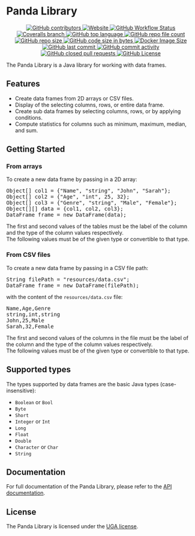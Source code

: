 <!DOCTYPE html>
<html lang="en">
<head>
<meta charset="UTF-8">
</head>
<body>
<h1>Panda Library</h1>
<p align="center">
<a href="https://github.com/Al-NadhariFaroq/jbiblio-analyse-de-donnees/graphs/contributors">
<img alt="GitHub contributors" src="https://img.shields.io/github/contributors/Al-NadhariFaroq/jbiblio-analyse-de-donnees?style=plastic" />
</a>
<a href="https://al-nadharifaroq.github.io/jbiblio-analyse-de-donnees/index.html">
<img alt="Website" src="https://img.shields.io/website?down_color=lightgrey&down_message=down&style=plastic&up_color=blue&up_message=up&url=https%3A%2F%2Fgithub.com%2FAl-NadhariFaroq%2Fjbiblio-analyse-de-donnees" />
</a>
<a href="https://github.com/Al-NadhariFaroq/jbiblio-analyse-de-donnees">
<img alt="GitHub Workflow Status" src="https://img.shields.io/github/actions/workflow/status/Al-NadhariFaroq/jbiblio-analyse-de-donnees/maven.yml?branch=main&style=plastic" />
</a>
<a href="https://github.com/Al-NadhariFaroq/jbiblio-analyse-de-donnees">
<img alt="Coveralls branch" src="https://img.shields.io/badge/coverage-98%25-brightgreen?style=plastic" />
</a>
<a href="https://github.com/Al-NadhariFaroq/jbiblio-analyse-de-donnees/search?l=java">
<img alt="GitHub top language" src="https://img.shields.io/github/languages/top/Al-NadhariFaroq/jbiblio-analyse-de-donnees?branch=main&style=plastic" />
</a>
<a href="https://github.com/Al-NadhariFaroq/jbiblio-analyse-de-donnees/tree/main/src/main/java/fr/uga/bib">
<img alt="GitHub repo file count" src="https://img.shields.io/github/directory-file-count/Al-NadhariFaroq/jbiblio-analyse-de-donnees/src/main/java/fr/uga/bib?style=plastic" />
</a>
<a href="https://github.com/Al-NadhariFaroq/jbiblio-analyse-de-donnees">
<img alt="GitHub repo size" src="https://img.shields.io/github/repo-size/Al-NadhariFaroq/jbiblio-analyse-de-donnees?style=plastic" />
</a>
<a href="https://github.com/Al-NadhariFaroq/jbiblio-analyse-de-donnees">
<img alt="GitHub code size in bytes" src="https://img.shields.io/github/languages/code-size/Al-NadhariFaroq/jbiblio-analyse-de-donnees?style=plastic" />
</a>
<a href="https://hub.docker.com/r/f1r09/jbiblio">
<img alt="Docker Image Size" src="https://img.shields.io/docker/image-size/f1r09/jbiblio?style=plastic" />
</a>
<a href="https://github.com/Al-NadhariFaroq/jbiblio-analyse-de-donnees/graphs/commit-activity">
<img alt="GitHub last commit" src="https://img.shields.io/github/last-commit/Al-NadhariFaroq/jbiblio-analyse-de-donnees?style=plastic" />
</a>
<a href="https://github.com/Al-NadhariFaroq/jbiblio-analyse-de-donnees/graphs/commit-activity">
<img alt="GitHub commit activity" src="https://img.shields.io/github/commit-activity/w/Al-NadhariFaroq/jbiblio-analyse-de-donnees?style=plastic" />
</a>
<a href="https://github.com/Al-NadhariFaroq/jbiblio-analyse-de-donnees/pulls?q=is%3Apr+is%3Aclosed">
<img alt="GitHub closed pull requests" src="https://img.shields.io/github/issues-pr-closed/Al-NadhariFaroq/jbiblio-analyse-de-donnees?style=plastic" />
</a>
<a href="https://github.com/Al-NadhariFaroq/jbiblio-analyse-de-donnees/blob/main/LICENSE">
<img alt="GitHub License" src="https://img.shields.io/github/license/Al-NadhariFaroq/jbiblio-analyse-de-donnees?style=plastic" />
</a>
</p>
<p>The Panda Library is a Java library for working with data frames.</p>
<h2>Features</h2>
<ul>
<li>Create data frames from 2D arrays or CSV files.</li>
<li>Display of the selecting columns, rows, or entire data frame.</li>
<li>Create sub data frames by selecting columns, rows, or by applying conditions.</li>
<li>Compute statistics for columns such as minimum, maximum, median, and sum.</li>
</ul>
<h2>Getting Started</h2>
<h3>From arrays</h3>
<p>To create a new data frame by passing in a 2D array:</p>
<pre>
Object[] col1 = {"Name", "string", "John", "Sarah"};
Object[] col2 = {"Age", "int", 25, 32};
Object[] col3 = {"Genre", "string", "Male", "Female"};
Object[][] data = {col1, col2, col3};
DataFrame frame = new DataFrame(data);
</pre>
<p>The first and second values of the tables must be the label of the column and the type of the column values respectively.<br />The following values must be of the given type or convertible to that type.</p>
<h3>From CSV files</h3>
<p>To create a new data frame by passing in a CSV file path:</p>
<pre>
String filePath = "resources/data.csv";
DataFrame frame = new DataFrame(filePath);
</pre>
<p>with the content of the <code>resources/data.csv</code> file:</p>
<pre>
Name,Age,Genre
string,int,string
John,25,Male
Sarah,32,Female
</pre>
<p>The first and second values of the columns in the file must be the label of the column and the type of the column values respectively.<br />The following values must be of the given type or convertible to that type.</p>
<h2>Supported types</h2>
<p>The types supported by data frames are the basic Java types (case-insensitive):</p>
<ul>
<li><code>Boolean</code> or <code>Bool</code></li>
<li><code>Byte</code></li>
<li><code>Short</code></li>
<li><code>Integer</code> or <code>Int</code></li>
<li><code>Long</code></li>
<li><code>Float</code></li>
<li><code>Double</code></li>
<li><code>Character</code> or <code>Char</code></li>
<li><code>String</code></li>
</ul>
<h2>Documentation</h2>
<p>For full documentation of the Panda Library, please refer to the <a href="https://al-nadharifaroq.github.io/jbiblio-analyse-de-donnees/apidocs/fr/uga/bib/DataFrame.html">API documentation</a>.</p><h2>License</h2>
<p>The Panda Library is licensed under the <a href="https://github.com/Al-NadhariFaroq/jbiblio-analyse-de-donnees/blob/main/LICENSE">UGA license</a>.</p>
</body>
</html>
